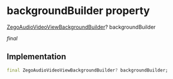 


# backgroundBuilder property







[ZegoAudioVideoViewBackgroundBuilder](../../zego_uikit_prebuilt_live_audio_room/ZegoAudioVideoViewBackgroundBuilder.md)? backgroundBuilder
  
_<span class="feature">final</span>_






## Implementation

```dart
final ZegoAudioVideoViewBackgroundBuilder? backgroundBuilder;
```







